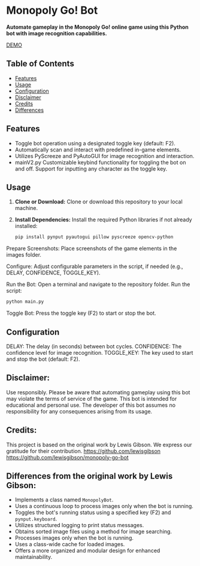 # Monopoly Go! Bot

**Automate gameplay in the Monopoly Go! online game using this Python bot with image recognition capabilities.**

[DEMO](https://youtu.be/-MjjCc4hriI)



## Table of Contents

- [Features](#features)
- [Usage](#usage)
- [Configuration](#configuration)
- [Disclaimer](#disclaimer)
- [Credits](#credits)
- [Differences](#differences)

## Features

- Toggle bot operation using a designated toggle key (default: F2).
- Automatically scan and interact with predefined in-game elements.
- Utilizes PyScreeze and PyAutoGUI for image recognition and interaction.
- mainV2.py Customizable keybind functionality for toggling the bot on and off. Support for inputting any character as the toggle key.


## Usage

1. **Clone or Download:**
   Clone or download this repository to your local machine.

2. **Install Dependencies:**
   Install the required Python libraries if not already installed:

   ```sh
   pip install pynput pyautogui pillow pyscreeze opencv-python
   ```
Prepare Screenshots:
Place screenshots of the game elements in the images folder.

Configure:
Adjust configurable parameters in the script, if needed (e.g., DELAY, CONFIDENCE, TOGGLE_KEY).

Run the Bot:
Open a terminal and navigate to the repository folder. Run the script:

 ```sh
python main.py
```
Toggle Bot:
Press the toggle key (F2) to start or stop the bot.

## Configuration
DELAY: The delay (in seconds) between bot cycles.
CONFIDENCE: The confidence level for image recognition.
TOGGLE_KEY: The key used to start and stop the bot (default: F2).

## Disclaimer:
Use responsibly. Please be aware that automating gameplay using this bot may violate the terms of service of the game. This bot is intended for educational and personal use. The developer of this bot assumes no responsibility for any consequences arising from its usage.



## Credits:
This project is based on the original work by Lewis Gibson. We express our gratitude for their contribution. 
https://github.com/lewisgibson
https://github.com/lewisgibson/monopoly-go-bot




## Differences from the original work by Lewis Gibson:

- Implements a class named `MonopolyBot`.
- Uses a continuous loop to process images only when the bot is running.
- Toggles the bot's running status using a specified key (F2) and `pynput.keyboard`.
- Utilizes structured logging to print status messages.
- Obtains sorted image files using a method for image searching.
- Processes images only when the bot is running.
- Uses a class-wide cache for loaded images.
- Offers a more organized and modular design for enhanced maintainability.
